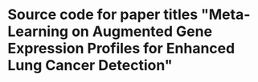 # Source code for paper titles "Meta-Learning on Augmented Gene Expression Profiles for Enhanced Lung Cancer Detection"
